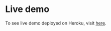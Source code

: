 # Live demo
To see live demo deployed on Heroku, visit [here](https://warbler-tweet-demo.herokuapp.com/).